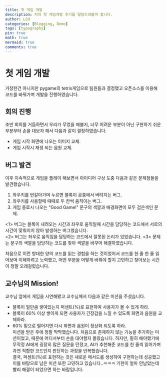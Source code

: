 ```yaml
---
title: 첫 게임 개발
description: 저의 첫 게임개발 후기를 말씀드려볼까 합니다.
author: LCH
categories: [Blogging, Demo]
tags: [typography]
pin: true
math: true
mermaid: true
comments: true
---
```


# 첫 게임 개발
거창한건 아니지만 pygame의 tetris게임으로 팀원들과 결정했고 오픈소스를 이용해 코드를 바꿔가며 개발을 진행하였습니다.  

## 회의 진행
초반 회의를 거듭하면서 우리가 무었을 해볼지, 너무 어려운 부분이 아닌 구현하기 쉬운 부분부터 손을 대보자 해서 다음과 같이 결정하였습니다.  
- 게임 시작 화면에 나오는 이미지 교체.  
- 게임 시작시 재생 되는 음원 교체. 

## 버그 발견
이후 지속적으로 게임을 플레이 해보면서 아이디어 구상 도중 다음과 같은 문제점들을 발견했습니다.  
  1. 좌우키를 번갈아가며 누르면 블록이 공중에서 버텨지는 버그.
  2. 좌우키를 사용할때 때때로 두 칸씩 움직이는 버그.  
  3. 게임 종료시 나오는 "Good Game!" 문구의 색깔과 배경화면이 모두 검은색인 문제.

<1> 버그는 블록이 내려오는 시간과 좌우로 움직일때 시간을 담당하는 코드에서 서로의 시간이 맞춰지지 않아 발생하는 버그였습니다.  
<2> 버그는 좌우로 움직임을 담당하는 코드에서 잘못된 논리가 있었습니다.
<3> 문제는 문구의 색깔을 담당하는 코드를 찾아 색깔을 바꾸어 해결하였습니다.  
  
처음으로 이런 방대한 양의 코드를 읽는 경험을 하는 것이었어서 코드를 한 줄 한 줄 읽어보며 이해하려고 노력했고, 어떤 부분을 어떻게 바꿔야 할지 고민하고 찾아보는 시간이 정말 오래걸렸습니다.  

## 교수님의 Mission!
교수님 앞에서 게임을 시연해봤고 교수님께서 다음과 같은 미션을 주셨습니다.  
  * 블록이 얼만큼 쌓여있는지 퍼센트(%)로 표현하여 사용자가 볼 수 있게 하라.  
  * 블록이 60% 이상 쌓이게 되면 사용자가 긴장감을 느낄 수 있도록 화면과 음원을 교체하라.  
  * 60% 밑으로 떨어지면 다시 화면과 음원이 정상화 되도록 하라.  
미션을 받은 후에 정말 막막했습니다. 처음으로 존재하지 않는 기능을 추가하는 미션이었고, 때문에 어디서부터 손을 대야할지 몰랐습니다. 하지만, 필히 해야했기에 무작정 AI에게 굉장히 많은 질문을 던졌고, AI가 추천해준 코드를 한 줄씩 읽어가며 과연 적합한 코드인지 판단하는 과정을 반복했습니다.  
결국, 퍼센트(%)로 표현하는 것은 새로운 메서드를 생성하여 구현하는데 성공했고 이를 바탕으로 남은 미션 또한 고민하고 있습니다..ㅋㅋㅋ 기한이 얼마 안남았는데 빨리 해결이 되었으면 하는 바람입니다.  


